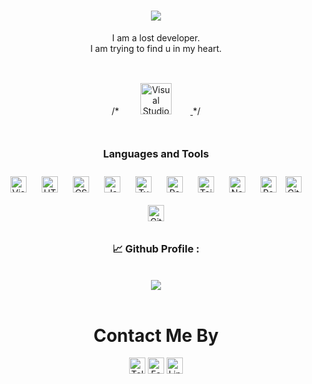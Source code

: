 

<div>
<div align="center">

<h1 align="center">
    <img src="https://readme-typing-svg.herokuapp.com/?font=Righteous&size=35&center=true&vCenter=true&width=500&height=70&duration=4000&lines=Hi+There!+👋;+I'm+Thean+...!;" />
</h1>
  <p>
    I am a lost developer.<br>
    I am trying to find u in my heart.  <br> <br>
   /* <a href="https://www.rupp.edu.kh">
      <img  alt="Visual Studio Code" width="50px" src="https://i.imgur.com/UyGOhnf.png" style="padding:30px 30px;" />
    </a> */
    <br>
  </p> 

### Languages and Tools
  
<img  alt="Visual Studio Code" width="26px" src="https://cdn.jsdelivr.net/gh/devicons/devicon/icons/vscode/vscode-original.svg" style="padding:10px 10px;" />
<img  alt="HTML5" width="26px" src="https://cdn.jsdelivr.net/gh/devicons/devicon/icons/html5/html5-original.svg" style="padding:10px 10px;"/>
<img  alt="CSS3" width="26px" src="https://cdn.jsdelivr.net/gh/devicons/devicon/icons/css3/css3-original.svg" style="padding:10px 10px;" />
<img  alt="JavaScript" width="26px" src="https://cdn.jsdelivr.net/gh/devicons/devicon/icons/javascript/javascript-original.svg" style="padding:10px 10px;" />
<img  alt="TypeScript" width="26px" src="https://cdn.jsdelivr.net/gh/devicons/devicon/icons/typescript/typescript-original.svg" style="padding:10px 10px;" />
<img  alt="React" width="26px" src="https://cdn.jsdelivr.net/gh/devicons/devicon/icons/react/react-original.svg" style="padding:10px 10px;" />
<img  alt="Tailwind" width="26px" src="https://cdn.jsdelivr.net/gh/devicons/devicon/icons/tailwindcss/tailwindcss-original-wordmark.svg" style="padding:10px 10px;" />
<img  alt="NextJs" width="26px" src="https://cdn.jsdelivr.net/gh/devicons/devicon/icons/nextjs/nextjs-original.svg" style="padding:10px 10px; fill:#fff;" />
<img  alt="Postgresql" width="26px" src="https://cdn.jsdelivr.net/gh/devicons/devicon/icons/postgresql/postgresql-original.svg" style="padding:10px 10px;" />
<img  alt="Git" width="26px" src="https://cdn.jsdelivr.net/gh/devicons/devicon/icons/git/git-original.svg" style="padding-right:10px;" />
<img alt="GitHub" width="26px" src="https://user-images.githubusercontent.com/3369400/139447912-e0f43f33-6d9f-45f8-be46-2df5bbc91289.png" style="padding:10px 10px;"/>




### 📈 Github Profile :
<a href="https://github.com/Thean-Arch">
</a>
<br>
<a href="https://github.com/Thean-Arch/github-readme-stats">
<img align="center" src="https://github-readme-stats.anuraghazra1.vercel.app/api/top-langs/?username=Thean-Arch&layout=compact&theme=vision-friendly-dark" />
</a>

<br>
<br>
<h1>Contact Me By </h1>
<a href="https://t.me/kea_kimthean">
<img   alt="Telegram_logo.svg" width="26px" src="https://upload.wikimedia.org/wikipedia/commons/8/82/Telegram_logo.svg"  /></a>
<a href="https://www.facebook.com/theantian66/">
<img   alt="Facebook_Logo" width="26px" src="https://upload.wikimedia.org/wikipedia/commons/0/05/Facebook_Logo_%282019%29.png"  /></a>
<a href="https://www.linkedin.com/in/kea-kimthean-095431267/">
<img   alt="LinkeIn" width="26px" src="https://cdn-icons-png.flaticon.com/512/174/174857.png" /></a>
<br>
<br>
</div>
</div>
